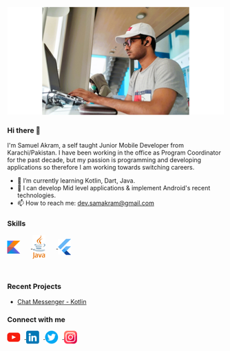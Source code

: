 
<div style="text-align:center;">
  <img src="images/profile.jpg" width="900px" height="250px"/>
</div>

### Hi there 👋

I'm Samuel Akram, a self taught Junior Mobile Developer from Karachi/Pakistan. I have been working in the office as Program Coordinator for the past decade, but my passion is programming and developing applications so therefore I am working towards switching careers. 

- 🌱 I’m currently learning Kotlin, Dart, Java.
- 💬 I can develop Mid level applications & implement Android's recent technologies.
- 📫 How to reach me: dev.samakram@gmail.com



### Skills
<p align="start">
  <a href="#">
    <img align="center" alt="Kotlin" width="30px" src="images/kotlin.svg" style="margin-right: 25px; vertical-align: middle;" />
  </a>
  <a href="#">
    <img align="center" alt="Java" width="30px" src="images/java.svg" style="margin-right: 25px; vertical-align: middle;" />
  </a>
  <a href="#">
    <img align="center" alt="Flutter" width="30px" src="images/flutter.svg" style="margin-right: 25px; vertical-align: middle;" />
  </a>
</p>



<br />

### Recent Projects

- [Chat Messenger - Kotlin](https://github.com/developersamuelakram/ChatMessenger)

### Connect with me
<p align="start">
  <a href="https://www.youtube.com/@developersamuel/videos">
    <img align="center" alt="Your Website" width="30px" src="images/youtube.png" style="margin-right: 10px; vertical-align: middle;" />
  </a>
  <a href="https://www.linkedin.com/in/samuelakram">
    <img align="center" alt="LinkedIn" width="30px" src="images/linkedin.png" style="margin-right: 10px; vertical-align: middle;" />
  </a>
  <a href="https://twitter.com/akramsamuels">
    <img align="center" alt="Twitter" width="30px" src="images/twitter.png" style="margin-right: 10px; vertical-align: middle;" />
  </a>
  <a href="https://www.instagram.com/samuelcodes/">
    <img align="center" alt="Instagram" width="30px" src="images/instagram.png" style="margin-right: 10px; vertical-align: middle;" />
  </a>
</p>


<br />
<br />
